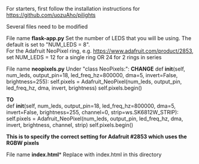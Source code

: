 For starters, first follow the installation instructions for https://github.com/uozuAho/pilights

Several files need to be modified

File name **flask-app.py**
  Set the number of LEDS that you will be using.  The default is set to "NUM_LEDS = 8".  
  For the Adafruit NeoPixel ring, e.g. https://www.adafruit.com/product/2853, set NUM_LEDS = 12 for a single ring OR 24 for 2 rings in series

File name **neopixels.py**
  Under "class NeoPixels:":
  **CHANGE** 
def __init__(self, num_leds, output_pin=18, led_freq_hz=800000, dma=5,
                 invert=False, brightness=255):
        self.pixels = Adafruit_NeoPixel(num_leds, output_pin, led_freq_hz, dma,
            invert, brightness)
        self.pixels.begin()

  **TO**   
  def __init__(self, num_leds, output_pin=18, led_freq_hz=800000, dma=5,
                 invert=False, brightness=255, channel=0, strip=ws.SK6812W_STRIP):
        self.pixels = Adafruit_NeoPixel(num_leds, output_pin, led_freq_hz, dma,
            invert, brightness, channel, strip)
        self.pixels.begin()

  **This is to specify the correct setting for Adafruit #2853 which uses the RGBW pixels**
  
  File name **index.html***
  Replace with index.html in this directory
  
